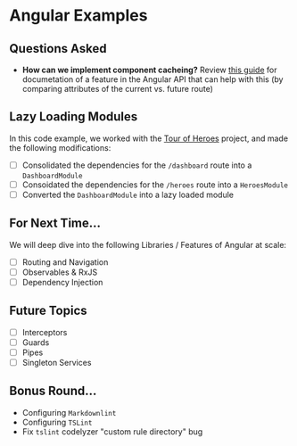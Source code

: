# Angular Examples

## Questions Asked

- **How can we implement component cacheing?** Review [this guide](https://angular.io/api/router/RouteReuseStrategy#shouldreuseroute) for documetation of a feature in the Angular API that can help with this (by comparing attributes of the current vs. future route)

## Lazy Loading Modules

In this code example, we worked with the [Tour of Heroes](https://angular.io/guide/http) project, and made the following modifications:

- [ ] Consolidated the dependencies for the `/dashboard` route into a `DashboardModule`
- [ ] Consoidated the dependencies for the `/heroes` route into a `HeroesModule`
- [ ] Converted the `DashboardModule` into a lazy loaded module

## For Next Time...

We will deep dive into the following Libraries / Features of Angular at scale:

- [ ] Routing and Navigation
- [ ] Observables & RxJS
- [ ] Dependency Injection

## Future Topics

- [ ] Interceptors
- [ ] Guards
- [ ] Pipes
- [ ] Singleton Services

## Bonus Round...

- Configuring `Markdownlint`
- Configuring `TSLint`
- Fix `tslint` codelyzer "custom rule directory" bug
